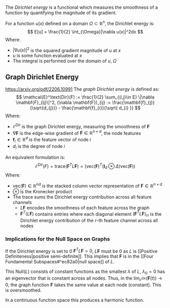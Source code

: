 The *Dirichlet energy* is a functional which measures the smoothness of a function by quantifying the magnitude of its gradient.

For a function $u(x)$ defined on a domain $\Omega \subset \mathbb{R}^{n}$, the Dirichlet energy is:
$$
E[u] = \frac{1}{2} \int_{\Omega}|\nabla u(x)|^2dx
$$Where:
* $|\nabla u(x)|^2$ is the squared gradient magnitude of $u$ at $x$
* $u$ is some function evaluated at $x$
* The integral is performed over the domain of $u$, $\Omega$

## Graph Dirichlet Energy
https://arxiv.org/pdf/2206.10991
The *graph Dirichlet energy* is defined as:
$$
\mathcal{E}^\text{Dir}(F) := \frac{1}{2} \sum_{(i,j)\in E} \|\nabla \mathbf{F}_{ij}\|^2, (\nabla \mathbf{F})_{ij} := \frac{\mathbf{f}_{j}}{\sqrt{d_{j}}} - \frac{\mathbf{f}_{i}}{\sqrt{ d_{i} }}
$$Where:
* $\mathcal{E}^\text{Dir}$ is the graph Dirichlet energy, measuring the smoothness of $\mathbf{F}$
* $\nabla \mathbf{F}$ is the edge-wise gradient of $\mathbf{F} \in \mathbb{R}^{n \times d}$, the node features
* $\mathbf{f}_{i} \in \mathbb{R}^d$ is the feature vector of node $i$
* $d_{i}$ is the degree of node $i$

An equivalent formulation is:
$$
\mathcal{E}^\text{Dir}(F) = \text{trace}(\mathbf{F}^T L \mathbf{F}) = (\text{vec}(\mathbf{F})^T (\mathbf{I}_{d} \otimes \Delta)\text{vec}(\mathbf{F}))
$$Where:
* $\text{vec}(\mathbf{F}) \in \mathbb{R}^{nd}$ is the stacked column vector representation of $\mathbf{F} \in \mathbb{R}^{n \times d}$
* $\otimes$ is the Kronecker product
* The $\text{trace}$ sums the Dirichlet energy contribution across all feature channels
	* $L\mathbf{F}$ encodes the smoothness of each feature across the graph
	* $\mathbf{F}^T (L \mathbf{F})$ contains entries where each diagonal element $(\mathbf{F}^T L \mathbf{F})_{rr}$ is the Dirichlet energy contribution of the $r$-th feature channel across all nodes

### Implications for the Null Space on Graphs
If the Dirichlet energy is set to 0 $\mathbf{F}^T L \mathbf{F}=0$, $L\mathbf{F}$ must be 0 as $L$ is [[Positive Definiteness|positive semi-definite]]. This implies that $\mathbf{F}$ is in the [[Four Fundamental Subspaces#^ec82a0|null space]] of $L$. 

This $\text{Null}(L)$ consists of constant functions as the smallest $\lambda$ of $L$, $\lambda_{0}=0$ has an eigenvector that is constant across all nodes. Thus, in the $\lim_{ \mathcal{E}^\text{Dir}}(\mathbf{F}(t)) \to 0$, the graph function $\mathbf{F}$ takes the same value at each node (constant). This is oversmoothed.

In a continuous function space this produces a harmonic function.
